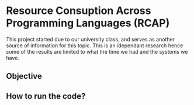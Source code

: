 # Resource Consuption Across Programming Languages (RCAP)

This project started due to our university class, and serves as another source of information for this topic. This is an idependant research hence some of the results are limited to what the time we had and the systems we have.

## Objective

## How to run the code?
